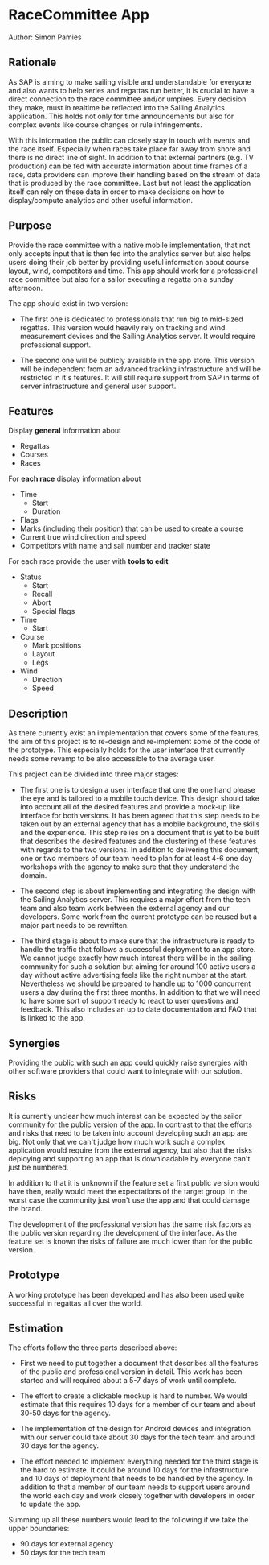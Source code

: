 # RaceCommittee App

Author: Simon Pamies

## Rationale
As SAP is aiming to make sailing visible and understandable for everyone and also wants to help series and regattas run better, it is crucial to have a direct connection to the race committee and/or umpires. Every decision they make, must in realtime be reflected into the Sailing Analytics application. This holds not only for time announcements but also for complex events like course changes or rule infringements.

With this information the public can closely stay in touch with events and the race itself. Especially when races take place far away from shore and there is no direct line of sight. In addition to that external partners (e.g. TV production) can be fed with accurate information about time frames of a race, data providers can improve their handling based on the stream of data that is produced by the race committee. Last but not least the application itself can rely on these data in order to make decisions on how to display/compute analytics and other useful information.

## Purpose

Provide the race committee with a native mobile implementation, that not only accepts input that is then fed into the analytics server but also helps users doing their job better by providing useful information about course layout, wind, competitors and time. This app should work for a professional race committee but also for a sailor executing a regatta on a sunday afternoon.

The app should exist in two version:

- The first one is dedicated to professionals that run big to mid-sized regattas. This version would heavily rely on tracking and wind measurement devices and the Sailing Analytics server. It would require professional support.

- The second one will be publicly available in the app store. This version will be independent from an advanced tracking infrastructure and will be restricted in it's features. It will still require support from SAP in terms of server infrastructure and general user support.

## Features

Display **general** information about
* Regattas
* Courses
* Races

For **each race** display information about
* Time
  * Start
  * Duration
* Flags
* Marks (including their position) that can be used to create a course
* Current true wind direction and speed
* Competitors with name and sail number and tracker state

For each race provide the user with **tools to edit**
* Status
  * Start
  * Recall
  * Abort
  * Special flags
* Time
  * Start
* Course
  * Mark positions
  * Layout
  * Legs
* Wind
  * Direction
  * Speed

## Description

As there currently exist an implementation that covers some of the features, the aim of this project is to re-design and re-implement some of the code of the prototype. This especially holds for the user interface that currently needs some revamp to be also accessible to the average user.

This project can be divided into three major stages:

- The first one is to design a user interface that one the one hand please the eye and is tailored to a mobile touch device. This design should take into account all of the desired features and provide a mock-up like interface for both versions. It has been agreed that this step needs to be taken out by an external agency that has a mobile background, the skills and the experience. This step relies on a document that is yet to be built that describes the desired features and the clustering of these features with regards to the two versions. In addition to delivering this document, one or two members of our team need to plan for at least 4-6 one day workshops with the agency to make sure that they understand the domain.

- The second step is about implementing and integrating the design with the Sailing Analytics server. This requires a major effort from the tech team and also team work between the external agency and our developers. Some work from the current prototype can be reused but a major part needs to be rewritten.

- The third stage is about to make sure that the infrastructure is ready to handle the traffic that follows a successful deployment to an app store. We cannot judge exactly how much interest there will be in the sailing community for such a solution but aiming for around 100 active users a day without active advertising feels like the right number at the start. Nevertheless we should be prepared to handle up to 1000 concurrent users a day during the first three months. In addition to that we will need to have some sort of support ready to react to user questions and feedback. This also includes an up to date documentation and FAQ that is linked to the app.

## Synergies

Providing the public with such an app could quickly raise synergies with other software providers that could want to integrate with our solution.

## Risks

It is currently unclear how much interest can be expected by the sailor community for the public version of the app. In contrast to that the efforts and risks that need to be taken into account developing such an app are big. Not only that we can't judge how much work such a complex application would require from the external agency, but also that the risks deploying and supporting an app that is downloadable by everyone can't just be numbered. 

In addition to that it is unknown if the feature set a first public version would have then, really would meet the expectations of the target group. In the worst case the community just won't use the app and that could damage the brand.

The development of the professional version has the same risk factors as the public version regarding the development of the interface. As the feature set is known the risks of failure are much lower than for the public version.

## Prototype

A working prototype has been developed and has also been used quite successful in regattas all over the world.

## Estimation

The efforts follow the three parts described above:

- First we need to put together a document that describes all the features of the public and professional version in detail. This work has been started and will required about a 5-7 days of work until complete.

- The effort to create a clickable mockup is hard to number. We would estimate that this requires 10 days for a member of our team and about 30-50 days for the agency.

- The implementation of the design for Android devices and integration with our server could take about 30 days for the tech team and around 30 days for the agency.

- The effort needed to implement everything needed for the third stage is the hard to estimate. It could be around 10 days for the infrastructure and 10 days of deployment that needs to be handled by the agency. In addition to that a member of our team needs to support users around the world each day and work closely together with developers in order to update the app.

Summing up all these numbers would lead to the following if we take the upper boundaries:

- 90 days for external agency
- 50 days for the tech team